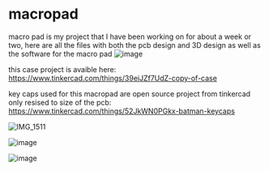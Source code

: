 # macropad
macro pad is my project that I have been working on for about a week or two, here are all the files with both the pcb design and 3D design as well as the software for the macro pad
![image](https://github.com/user-attachments/assets/f70ec1d0-363d-4b48-9d82-898d4b296bf6)

this case project is avaible here: https://www.tinkercad.com/things/39eiJZf7UdZ-copy-of-case

key caps used for this macropad are open source project from tinkercad only resised to size of the pcb: https://www.tinkercad.com/things/52JkWN0PGkx-batman-keycaps

![IMG_1511](https://github.com/user-attachments/assets/b2050bc8-fe55-464a-8d63-0f8ece7cef50)

![image](https://github.com/user-attachments/assets/258dbead-e4c2-4957-a1fd-5a3f20068e41)

![image](https://github.com/user-attachments/assets/54d76c6c-5649-4f70-ab5c-6f70ec2af1da)

